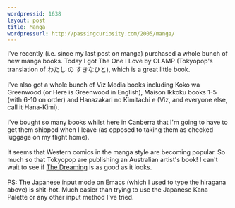 ```yaml
--- 
wordpressid: 1638
layout: post
title: Manga
wordpressurl: http://passingcuriosity.com/2005/manga/
---
```

I've recently (i.e. since my last post on manga) purchased a whole bunch of new manga books. Today I got <span class="title">The One I Love</span> by CLAMP (Tokyopop's translation of <span class="title">&#12431;&#12383;&#12375; &#12398; &#12377;&#12365;&#12394;&#12402;&#12392;</span>), which is a great little book.<br /><br />I've also got a whole bunch of Viz Media books including <span class="title">Koko wa Greenwood</span> (or <span class="title">Here is Greenwood</span> in English), <span class="title">Maison Ikkoku</span> books 1-5 (with 6-10 on order) and <span class="title">Hanazakari no Kimitachi e</span> (Viz, and everyone else, call it <span class="title">Hana-Kimi</span>).<br /><br />I've bought so many books whilst here in Canberra that I'm going to have to get them shipped when I leave (as opposed to taking them as checked luggage on my flight home).<br /><br />It seems that Western comics in the manga style are becoming popular. So much so that Tokyopop are publishing an Australian artist's book! I can't wait to see if <a href="http://tokyopop.com/dbpage.php?propertycode=DRM&categorycode=BMG" class="title">The Dreaming</a> is as good as it looks.<br /><br />PS: The Japanese input mode on Emacs (which I used to type the hiragana above) is shit-hot. Much easier than trying to use the Japanese Kana Palette or any other input method I've tried.
